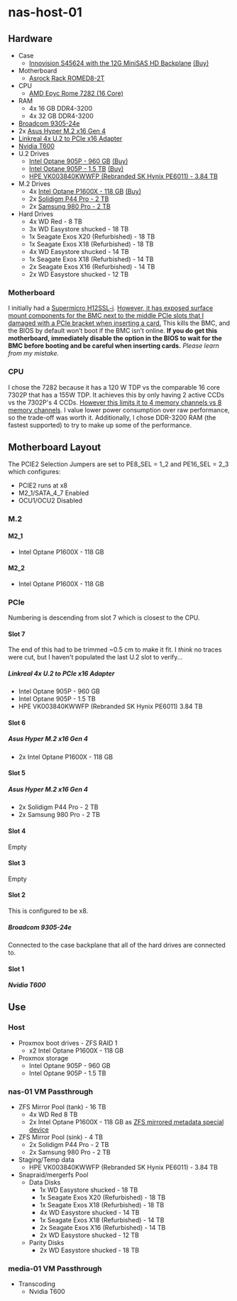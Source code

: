 # nas-host-01

## Hardware

- Case
    - [Innovision S45624 with the 12G MiniSAS HD Backplane](https://iovstech.com/4u-server-case/s45624.html) [(Buy)](https://www.aliexpress.us/item/3256804052792939.html?spm=a2g0o.order_list.order_list_main.11.39d11802Y8aRJw&gatewayAdapt=glo2usa)
- Motherboard
    - [Asrock Rack ROMED8-2T](https://www.asrockrack.com/general/productdetail.asp?Model=ROMED8-2T#Specifications)
- CPU
    - [AMD Epyc Rome 7282 (16 Core)](https://en.wikipedia.org/wiki/Epyc#Second_generation_Epyc_(Rome))
- RAM
    - 4x 16 GB DDR4-3200
    - 4x 32 GB DDR4-3200
- [Broadcom 9305-24e](https://docs.broadcom.com/doc/BC00-0392EN)
- 2x [Asus Hyper M.2 x16 Gen 4](https://www.asus.com/us/motherboards-components/motherboards/accessories/hyper-m-2-x16-gen-4-card/)
- [Linkreal 4x U.2 to PCIe x16 Adapter](https://www.aliexpress.us/item/3256803285836696.html?spm=a2g0o.order_list.order_list_main.41.39d11802Y8aRJw&gatewayAdapt=glo2usa)
- [Nvidia T600](https://www.nvidia.com/en-gb/design-visualization/desktop-graphics/#nv-accordion-014abf56a5-item-7ed9a9ec90)
- U.2 Drives
    - [Intel Optane 905P - 960 GB](https://www.intel.com/content/www/us/en/products/sku/147529/intel-optane-ssd-905p-series-960gb-2-5in-pcie-x4-3d-xpoint/specifications.html) [(Buy)](https://www.newegg.com/intel-optane-905p-1-5tb/p/N82E16820167505)
    - [Intel Optane 905P - 1.5 TB](https://www.intel.com/content/www/us/en/products/sku/147526/intel-optane-ssd-905p-series-1-5tb-2-5in-pcie-x4-3d-xpoint/specifications.html) [(Buy)](https://www.newegg.com/intel-optane-ssd-905p-series-960gb/p/N82E16820167463)
    - [HPE VK003840KWWFP (Rebranded SK Hynix PE6011) - 3.84 TB](https://www.techpowerup.com/ssd-specs/sk-hynix-pe6011-3-8-tb.d1490)
- M.2 Drives
    - 4x [Intel Optane P1600X - 118 GB](https://ark.intel.com/content/www/us/en/ark/products/211867/intel-optane-ssd-p1600x-series-118gb-m-2-80mm-pcie-3-0-x4-3d-xpoint.html) [(Buy)](https://www.newegg.com/intel-optane-ssd-p1600x-118gb/p/1Z4-009F-00621?Item=1Z4-009F-00621)
    - 2x [Solidigm P44 Pro - 2 TB](https://www.solidigm.com/products/client/pro-series/p44.html#form=M.2%202280&cap=2%20TB)
    - 2x [Samsung 980 Pro - 2 TB](https://semiconductor.samsung.com/consumer-storage/internal-ssd/980pro/)
- Hard Drives
    - 4x WD Red - 8 TB
    - 3x WD Easystore shucked - 18 TB
    - 1x Seagate Exos X20 (Refurbished) - 18 TB
    - 1x Seagate Exos X18 (Refurbished) - 18 TB
    - 4x WD Easystore shucked - 14 TB
    - 1x Seagate Exos X18 (Refurbished) - 14 TB
    - 2x Seagate Exos X16 (Refurbished) - 14 TB
    - 2x WD Easystore shucked - 12 TB

### Motherboard

I initially had a [Supermicro H12SSL-i](https://www.supermicro.com/en/products/motherboard/H12SSL-i). [However, it has exposed surface mount components for the BMC next to the middle PCIe slots that I damaged with a PCIe bracket when inserting a card.](https://forums.servethehome.com/index.php?threads/h12ssl-i-stuck-at-bmc-initiating.38043/) This kills the BMC, and the BIOS by default won’t boot if the BMC isn’t online. **If you do get this motherboard, immediately disable the option in the BIOS to wait for the BMC before booting and be careful when inserting cards.** _Please learn from my mistake._

### CPU

I chose the 7282 because it has a 120 W TDP vs the comparable 16 core 7302P that has a 155W TDP. It achieves this by only having 2 active CCDs vs the 7302P's 4 CCDs. [However this limits it to 4 memory channels vs 8 memory channels](https://www.servethehome.com/amd-epyc-7002-rome-cpus-with-half-memory-bandwidth/). I value lower power consumption over raw performance, so the trade-off was worth it. Additionally, I chose DDR-3200 RAM (the fastest supported) to try to make up some of the performance.

## Motherboard Layout

The PCIE2 Selection Jumpers are set to PE8_SEL = 1_2 and PE16_SEL = 2_3 which configures:

- PCIE2 runs at x8
- M2_1/SATA_4_7 Enabled
- OCU1/OCU2 Disabled

### M.2

#### M2_1

- Intel Optane P1600X - 118 GB

#### M2_2

- Intel Optane P1600X - 118 GB

### PCIe

Numbering is descending from slot 7 which is closest to the CPU.

#### Slot 7

The end of this had to be trimmed ~0.5 cm to make it fit. I _think_ no traces were cut, but I haven't populated the last U.2 slot to verify...

##### Linkreal 4x U.2 to PCIe x16 Adapter

- Intel Optane 905P - 960 GB
- Intel Optane 905P - 1.5 TB
- HPE VK003840KWWFP (Rebranded SK Hynix PE6011) 3.84 TB

#### Slot 6

##### Asus Hyper M.2 x16 Gen 4

- 2x Intel Optane P1600X - 118 GB

#### Slot 5

##### Asus Hyper M.2 x16 Gen 4

- 2x Solidigm P44 Pro - 2 TB
- 2x Samsung 980 Pro - 2 TB

#### Slot 4

Empty

#### Slot 3

Empty

#### Slot 2

This is configured to be x8.

##### Broadcom 9305-24e

Connected to the case backplane that all of the hard drives are connected to.

#### Slot 1

##### Nvidia T600

## Use

### Host

- Proxmox boot drives - ZFS RAID 1
    - x2 Intel Optane P1600X - 118 GB
- Proxmox storage
    - Intel Optane 905P - 960 GB
    - Intel Optane 905P - 1.5 TB

### nas-01 VM Passthrough

- ZFS Mirror Pool (tank) - 16 TB
    - 4x WD Red 8 TB
    - 2x Intel Optane P1600X - 118 GB as [ZFS mirrored metadata special device](https://forum.level1techs.com/t/zfs-metadata-special-device-z/159954)
- ZFS Mirror Pool (sink) - 4 TB
    - 2x Solidigm P44 Pro - 2 TB
    - 2x Samsung 980 Pro - 2 TB
- Staging/Temp data
    - HPE VK003840KWWFP (Rebranded SK Hynix PE6011) - 3.84 TB
- Snapraid/mergerfs Pool
    - Data Disks
        - 1x WD Easystore shucked - 18 TB
        - 1x Seagate Exos X20 (Refurbished) - 18 TB
        - 1x Seagate Exos X18 (Refurbished) - 18 TB
        - 4x WD Easystore shucked - 14 TB
        - 1x Seagate Exos X18 (Refurbished) - 14 TB
        - 2x Seagate Exos X16 (Refurbished) - 14 TB
        - 2x WD Easystore shucked - 12 TB
    - Parity Disks
        - 2x WD Easystore shucked - 18 TB

### media-01 VM Passthrough

- Transcoding
    - Nvidia T600
